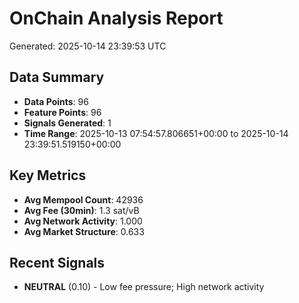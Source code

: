 # OnChain Analysis Report
Generated: 2025-10-14 23:39:53 UTC

## Data Summary
- **Data Points**: 96
- **Feature Points**: 96
- **Signals Generated**: 1
- **Time Range**: 2025-10-13 07:54:57.806651+00:00 to 2025-10-14 23:39:51.519150+00:00

## Key Metrics
- **Avg Mempool Count**: 42936
- **Avg Fee (30min)**: 1.3 sat/vB
- **Avg Network Activity**: 1.000
- **Avg Market Structure**: 0.633

## Recent Signals
- **NEUTRAL** (0.10) - Low fee pressure; High network activity
